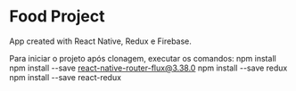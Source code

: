 # Food Project
App created with React Native, Redux e Firebase.

Para iniciar o projeto após clonagem, executar os comandos:
npm install
npm install --save react-native-router-flux@3.38.0
npm install --save redux
npm install --save react-redux
